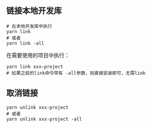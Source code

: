 ## 链接本地开发库

```shell
# 在本地开发库中执行
yarn link
# 或者
yarn link -all
```

在需要使用的项目中执行：

```shell
yarn link xxx-project
# 如果之前的link命令带有 -all参数，则直接安装即可，无需link
```

## 取消链接

```shell
yarn unlink xxx-project
# 或者
yarn unlink xxx-project -all
```

